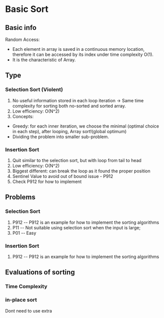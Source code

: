 # Basic Sort
## Basic info
Random Access:
- Each element in array is saved in a continuous memory location, therefore it can be accessed by its index under time complexity O(1).
- It is the characteristic of Array.
## Type
### Selection Sort (Violent)
1. No useful information stored in each loop iteration -> Same time complexity for sorting both no-sorted and sorted array.
2. Low efficiency: O(N^2)
3. Concepts:
- Greedy: for each inner iteration, we choose the minimal (optimal choice in each step), after looping, Array sort!(global optimum)
- Dividing the problem into smaller sub-problem.
### Insertion Sort
1. Quit similar to the selection sort, but with loop from tail to head
2. Low efficiency: O(N^2)
3. Biggest different: can break the loop as it found the proper position
4. Sentinel Value to avoid out of bound issue - P912 
5. Check P912 for how to implement
## Problems
### Selection Sort
1. P912 --  P912 is an example for how to implement the sorting algorithms 
2. P11 -- Not suitable using selection sort when the input is large;
3. P01 -- Easy
### Insertion Sort
1. P912 --  P912 is an example for how to implement the sorting algorithms 
## Evaluations of sorting
### Time Complexity
### in-place sort
Dont need to use extra 